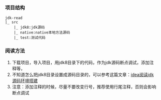 ### 项目结构
```properties
jdk-read
|_ src
    |_ jdk8:jdk源码
    |_ native:native本地方法源码
    |_ test:测试代码
```

### 阅读方法
1. 下载项目，导入项目，用jdk8目录下的代码，作为jdk源码断点调试，添加注释等，
2. 不知道怎么把jdk8目录设置成源码目录的，可以参考这篇文章：[idea阅读jdk源码环境搭建](https://blog.csdn.net/w139074301/article/details/114981944?spm=1001.2014.3001.5501)
3. 注意：添加注释的时候，尽量不要改变行号，推荐使用行尾注释，否则会影响断点调试

